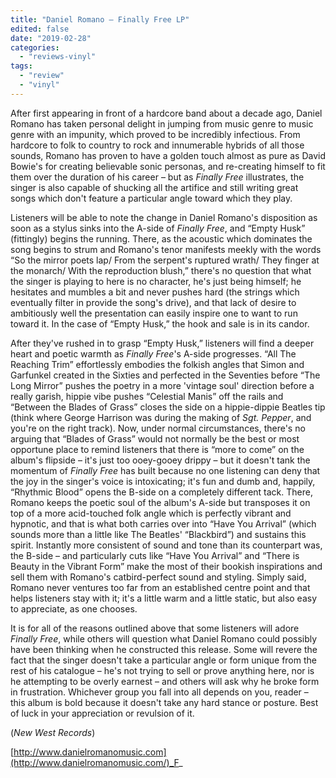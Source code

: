 ```yaml
---
title: "Daniel Romano – Finally Free LP"
edited: false
date: "2019-02-28"
categories:
  - "reviews-vinyl"
tags:
  - "review"
  - "vinyl"
---
```


After first appearing in front of a hardcore band about a decade ago, Daniel Romano has taken personal delight in jumping from music genre to music genre with an impunity, which proved to be incredibly infectious. From hardcore to folk to country to rock and innumerable hybrids of all those sounds, Romano has proven to have a golden touch almost as pure as David Bowie's for creating believable sonic personas, and re-creating himself to fit them over the duration of his career – but as _Finally Free_ illustrates, the singer is also capable of shucking all the artifice and still writing great songs which don't feature a particular angle toward which they play.

Listeners will be able to note the change in Daniel Romano's disposition as soon as a stylus sinks into the A-side of _Finally Free_, and “Empty Husk” (fittingly) begins the running. There, as the acoustic which dominates the song begins to strum and Romano's tenor manifests meekly with the words “So the mirror poets lap/ From the serpent's ruptured wrath/ They finger at the monarch/ With the reproduction blush,” there's no question that what the singer is playing to here is no character, he's just being himself; he hesitates and mumbles a bit and never pushes hard (the strings which eventually filter in provide the song's drive), and that lack of desire to ambitiously well the presentation can easily inspire one to want to run toward it. In the case of “Empty Husk,” the hook and sale is in its candor.

After they've rushed in to grasp “Empty Husk,” listeners will find a deeper heart and poetic warmth as _Finally Free_'s A-side progresses. “All The Reaching Trim” effortlessly embodies the folkish angles that Simon and Garfunkel created in the Sixties and perfected in the Seventies before “The Long Mirror” pushes the poetry in a more 'vintage soul' direction before a really garish, hippie vibe pushes “Celestial Manis” off the rails and “Between the Blades of Grass” closes the side on a hippie-dippie Beatles tip (think where George Harrison was during the making of _Sgt. Pepper_, and you're on the right track). Now, under normal circumstances, there's no arguing that “Blades of Grass” would not normally be the best or most opportune place to remind listeners that there is “more to come” on the album's flipside – it's just too ooey-gooey drippy – but it doesn't tank the momentum of _Finally Free_ has built because no one listening can deny that the joy in the singer's voice is intoxicating; it's fun and dumb and, happily, “Rhythmic Blood” opens the B-side on a completely different tack. There, Romano keeps the poetic soul of the album's A-side but transposes it on top of a more acid-touched folk angle which is perfectly vibrant and hypnotic, and that is what both carries over into “Have You Arrival” (which sounds more than a little like The Beatles' “Blackbird”) and sustains this spirit. Instantly more consistent of sound and tone than its counterpart was, the B-side – and particularly cuts like “Have You Arrival” and “There is Beauty in the Vibrant Form” make the most of their bookish inspirations and sell them with Romano's catbird-perfect sound and styling. Simply said, Romano never ventures too far from an established centre point and that helps listeners stay with it; it's a little warm and a little static, but also easy to appreciate, as one chooses.

It is for all of the reasons outlined above that some listeners will adore _Finally Free_, while others will question what Daniel Romano could possibly have been thinking when he constructed this release. Some will revere the fact that the singer doesn't take a particular angle or form unique from the rest of his catalogue – he's not trying to sell or prove anything here, nor is he attempting to be overly earnest – and others will ask why he broke form in frustration. Whichever group you fall into all depends on you, reader – this album is bold because it doesn't take any hard stance or posture. Best of luck in your appreciation or revulsion of it.

(_New West Records_)

[http://www.danielromanomusic.com](http://www.danielromanomusic.com/)_F_
